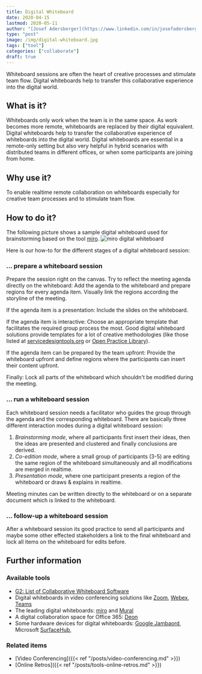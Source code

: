 ```yaml
---
title: Digital Whiteboard
date: 2020-04-15
lastmod: 2020-05-11
author: "[Josef Adersberger](https://www.linkedin.com/in/josefadersberger)"
type: "post"
image: /img/digital-whiteboard.jpg
tags: ["tool"]
categories: ["collaborate"]
draft: true
---
```


Whiteboard sessions are often the heart of creative processes and stimulate team flow. Digital whiteboards help to transfer this collaborative experience into the digital world.

<!--more-->

## What is it?

Whiteboards only work when the team is in the same space. As work becomes more remote, whiteboards are replaced by their digital equivalent. Digital whiteboards help to transfer the collaborative experience of whiteboards into the digital world. Digital whiteboards are essential in a remote-only setting but also very helpful in hybrid scenarios with distributed teams in different offices, or when some participants are joining from home.

## Why use it?

To enable realtime remote collaboration on whiteboards especially for creative team processes and to stimulate team flow.

## How to do it?

The following picture shows a sample digital whiteboard used for brainstorming based on the tool [miro](https://miro.com).
![miro digital whiteboard](/img/digital-whiteboard-miro.jpg)

Here is our how-to for the different stages of a digital whiteboard session:

### ... prepare a whiteboard session

Prepare the session right on the canvas. Try to reflect the meeting agenda directly on the whiteboard: Add the agenda to the whiteboard and prepare regions for every agenda item. Visually link the regions according the storyline of the meeting. 

If the agenda item is a presentation: Include the slides on the whiteboard. 

If the agenda item is interactive: Choose an appropriate template that facilitates the required group process the most. Good digital whiteboard solutions provide templates for a lot of creative methodologies (like those listed at [servicedesigntools.org](https://servicedesigntools.org/tools) or [Open Practice Library](https://openpracticelibrary.com)).

If the agenda item can be prepared by the team upfront: Provide the whiteboard upfront and define regions where the participants can insert their content upfront.

Finally: Lock all parts of the whiteboard which shouldn't be modified during the meeting.

### ... run a whiteboard session

Each whiteboard session needs a facilitator who guides the group through the agenda and the corresponding whiteboard. There are basically three different interaction modes during a digital whiteboard session:
 1. _Brainstorming mode_, where all participants first insert their ideas, then the ideas are presented and clustered and finally conclusions are derived.
 2. _Co-edition mode_, where a small group of participants (3-5) are editing the same region of the whiteboard simultaneously and all modifications are merged in realtime.
 3. _Presentation mode_, where one participant presents a region of the whiteboard or draws & explains in realtime.

Meeting minutes can be written directly to the whiteboard or on a separate document which is linked to the whiteboard.

### ... follow-up a whiteboard session

After a whiteboard session its good practice to send all participants and maybe some other effected stakeholders a link to the final whiteboard and lock all items on the whiteboard for edits before. 
   
## Further information

### Available tools
 * [G2: List of Collaborative Whiteboard Software](https://www.g2.com/categories/collaborative-whiteboard)
 * Digital whiteboards in video conferencing solutions like [Zoom](https://support.zoom.us/hc/en-us/articles/205677665-Sharing-a-whiteboard), [Webex](https://help.webex.com/de-de/zfhy55/Use-the-Whiteboard-on-Cisco-Webex-Board), [Teams](https://myteamsday.com/2019/11/19/how-to-use-whiteboard-in-teams-meetings)
 * The leading digital whiteboards: [miro](https://miro.com) and [Mural](https://mural.co)
 * A digital collaboration space for Office 365: [Deon](https://deon.de)
 * Some hardware devices for digital whiteboards: [Google Jambaord](https://gsuite.google.com/products/jamboard/), Microsoft [SurfaceHub](https://www.microsoft.com/en-us/surface/business/surface-hub-2), 

### Related items

* [Video Conferencing]({{< ref "/posts/video-conferencing.md" >}})
* [Online Retros]({{< ref "/posts/tools-online-retros.md" >}})
